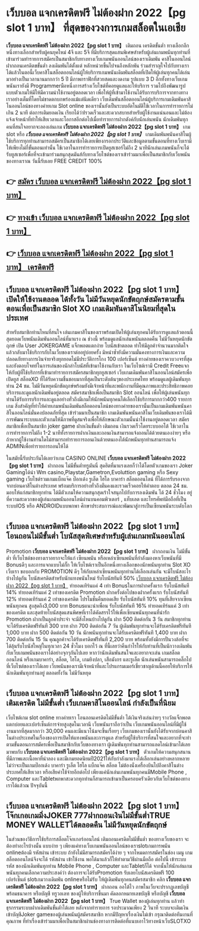 # เว็บบอล แจกเครดิตฟรี ไม่ต้องฝาก 2022【pg slot 1 บาท】  ที่สุดของวงการเกมสล็อตในเอเชีย

**เว็บบอล แจกเครดิตฟรี ไม่ต้องฝาก 2022【pg slot 1 บาท】** เติมถอน เครดิตขั้นต่ำ  ทางเลือกอีกหนึ่งทางเลือกสำหรับผู้คนยุคใหม่ 4จี และ 5จี ที่มีบริการสุดแสนพิเศษสำหรับผู้เล่นเกมพนันทุกท่านที่เข้ามาร่วมทำรายการสมัครเป็นสมาชิกกับทางทางเว็บเกมพนันออนไลน์ของเราเดิมพัน คาสิโนออนไลน์ ฝากถอนเครดิตขขั้นต่ำ ลงเดิมพันได้ตั้งแต่ หลักหน่วยขึ้นไปจนถึงหลักพัน ร่วมสำราญใจไปกับทางเราได้แล้วในตอนี้เว็บคาสิโนสล็อตออนไลน์ผู้ให้บริการเกมพนันเดิมพันสล็อตที่เปิดให้ผู้เล่นทุกคนได้เล่นมาอย่างเป็นเวลานานมากกว่า 5 ปี มีภาพกราฟิกที่สวยสดและงดงาม รูปแบบ 3 D
อีกทั้งทางเว็บเกมพนันเรายังมี Programmerมือหนึ่งการสร้างเว็บไซต์ที่คอยดูแลและให้บริการ  รวมไปถึงพัฒนารูปแบบตัวเกมให้มีให้มีความน่าใช้งานอยู่ตลอดเวลา เพื่อให้ผู้ที่เข้ามาใช้งานได้รับการบริการจากทางทางเราอย่างเต็มที่โดยไม่ขาดตกบกพร่องแม้แต่นิดเดียว เว็บเดิมพันสล็อตออนไลน์ผู้บริการเกมเดิมพันคาสิโนออนไลน์ของทางค่ายเกม Slot online ของเรานั้นยังเป็นระบบอัตโนมัติใช้เวลาในการทำรายการไม่เกิน 2 นาที ต่อการเติมยอดเงิน เรียกได้ว่าIรวดเร็วและสะดวกสบายสำหรับผู้ใช้งานแน่นอนและไม่ต้องแจ้งเจ้าหน้าที่ทำให้เสียเวลาและโอกาสอีกต่อไปเมื่อทำรายการฝากตังค์กับนักเล่นพนัน
นักเดิมพันทุกคนที่สนใจอยากจะลองเล่นเกม **เว็บบอล แจกเครดิตฟรี ไม่ต้องฝาก 2022【pg slot 1 บาท】** เกม slot  หรือ ***เว็บบอล แจกเครดิตฟรี ไม่ต้องฝาก 2022【pg slot 1 บาท】*** เกมเดิมพันพนันคาสิโนผู้ใช้บริการทุกท่านสามารถสมัครเป็นสมาชิกได้เลยเพียงกรอกประวัติและข้อมูลตามขั้นตอนที่ทางเว็บเรามีให้เพียงไม่กี่ขั้นตอนเท่านั้น ใช้เวลาในการทำรายการเปิดยูสเซอร์ไม่ถึง 2 นาทีนักเล่นเกมพนันก็จะได้รับยูสเซอร์เพื่อที่จะเข้ามาร่วมสนุกสุดมันส์กับทางเว็บไซต์ของเราเข้าร่วมมาเพื่อเป็นสมาชิกกับเว็บพนันของทางเราณ วันนี้รับเลย FREE CREDIT 100%

## 👉 [สมัคร เว็บบอล แจกเครดิตฟรี ไม่ต้องฝาก 2022【pg slot 1 บาท】](https://archa888.com/)
## 👉 [ทางเข้า เว็บบอล แจกเครดิตฟรี ไม่ต้องฝาก 2022【pg slot 1 บาท】](https://archa888.com/)
## 👉 [เว็บบอล แจกเครดิตฟรี ไม่ต้องฝาก 2022【pg slot 1 บาท】 เครดิตฟรี](https://archa888.com/)

## เว็บบอล แจกเครดิตฟรี ไม่ต้องฝาก 2022【pg slot 1 บาท】 เปิดให้ใช้งานตลอด ได้ทั้งวัน ไม่มีวันหยุดนักขัตฤกษ์สมัครตามขั้นตอนเพื่อเป็นสมาชิก Slot XO เกมเดิมพันคาสิโนนิยมที่สุดในประเทศ

สำหรับสมาชิกท่านไหนที่สนใจ เล่นเกมคาสิโนของเราพร้อมเปิดให้ผู้เล่นทุกคนได้รับการดูแลแล้วตอนนี้สุดยอดเว็บพนันเดิมพันออนไลน์ที่มาแรง ณ ช่วงนี้ พร้อมดูแลนักเล่นพนันตลอดคืน ไม่มีวันหยุดนักขัตฤกษ์ เปิด User JOKERGAME แจ็กพอตแตกง่าย โบนัสเข้าตลอด ทำให้มีลูกค้าจำนวนมากติดใจแล้วกลับมาใช้บริการกับในเว็บของเราต่ออยู่บ่อยครั้ง มิหนำซ้ำยังมีความมั่นคงทางการเงินและความปลอดภัยทางการเงินจ่ายจริงทุกยอดไม่มีประวัติการโกง 100 เปอร์เซ็นต์ ทางค่ายของเราควบวงจรที่สุดและยังตอบโจทย์ในการเล่นของนักล่าโบนัสที่เข้ามาใช้งานกับเรา
ในเว็บไซต์เรามี Credit Freeแจกให้กับผู้ที่ใช้บริการที่เข้ามาทำรายการสมัครสมาชิกทุกยูสเซอร์ เว็บเกมเดิมพันคาสิโนออนไลน์สมัครเพื่อเปิดยูส สล็อตXO ที่ได้รับความชื่นชอบมากที่สุดเป็นระดับต้นๆของประเทศไทย พร้อมดูแลผู้เดิมพันทุกท่าน 24 ชม. ไม่มีวันหยุดนักขัตฤกษ์พร้อมยังมีเจ้าหน้าที่และพนักงานที่มีคุณภาพและประสิทธิภาพคอยบริการและดูแลนักเดิมพันอยู่ตลอด สมัครสมาชิกเพื่อเป็นสมาชิก Slot ออนไลน์ เพื่อให้ผู้เล่นพนันทุกท่านได้รับการบริการและดูแลอย่างทั่วถึงมีเกมให้นักพนันทุกคนได้เลือกใช้บริการมากกว่า400 รายการเกม
สิ่งสำคัญที่ทำให้ค่ายเกมพนันเดิมพันสล็อตออนไลน์ของทางค่ายของเรานั้นเป็นเกมเดิมพันพนันคาสิโนออนไลน์มั่นคงปลอดภัยที่สุด เข้าร่วมมาเป็นสมาชิก  เกมเดิมพันพนันคาสิโนเว็บเดิมพันของเราได้มีการพัฒนาระบบและตัวเกมให้มีภาพที่ดูสมจริงเพื่อให้ลักษณะตัวเกมนั้นน่าใช้งานอยู่ตลอดเวลา สมัครสมาชิกเพื่อเป็นสมาชิก joker game ฝากเงินขั้นต่ำ เติมถอน เงินรวดเร็วโดยระบบออโต้ ใช้เวลาในการทำรายการไม่ถึง 1-2 นาทีทั้งรายการฝากเงินและถอนเงินสามารถแจ้งถอนได้ด้วยตนเองง่ายๆ หรือถ้าหากผู้ใช้งานท่านใดไม่สามารถทำรายการถอนเงินด้วยตนเองได้นักพนันทุกท่านสามารถแจ้ง ADMINเพื่อทำรายการถอนให้ได้

ในสมัยนี้รับประกันได้เลยว่าเกม CASINO ONLINE **เว็บบอล แจกเครดิตฟรี ไม่ต้องฝาก 2022【pg slot 1 บาท】** ฝากถอน ไม่มีขั้นต่ำทรูมันนี่ สุดฮิตที่มาแรงเลยก็ว่าได้โดยตัวเกมของเรา Joker Gamingได้นำ  Wm casino,Playstar,Gametron,Evoluttion gaming หรือ Sexy gaming เว็บไซต์รวมเกมแบ็กแจ๊ค ป๊อกเด้ง รูเล็ต ไฮโล บาคาร่า สล็อตออนไลน์ ที่ได้การรับรองจากจากบ่อนคาสิโนต่างประเทศ พร้อมบริการอย่างทั่วถึงมั่นคงและรวดเร็วคอยให้คำตอบ ตลอด 24 ชม. มอบให้แก่สมาชิกทุกท่าน ได้มีตัวเกมให้ความสนุกสุดเร้าใจสนุกไปกับการลงเดิมพัน ได้ 24 ชั่วโมง อยู่ที่ความสะดวกของผู้เล่นเกมพนันออนไลน์ผ่านบนคอมพิวเตอร์ , แท็บเลต และโทรศัพท์มือถือที่เป็นระบบIOS หรือ ANDROIDแบบพกพา ศึกษาประสบการณ์และพัฒนาสู่การเป็นเซียนพนันระบดับโลก

## เว็บบอล แจกเครดิตฟรี ไม่ต้องฝาก 2022【pg slot 1 บาท】 โอนถอนไม่มีขั้นต่ำ โบนัสสุดพิเศษสำหรับผู้เล่นเกมพนันออนไลน์

 Promotion  **เว็บบอล แจกเครดิตฟรี ไม่ต้องฝาก 2022【pg slot 1 บาท】** ฝากถอนเงิน ไม่มีขั้นต่ำ ที่เว็บไซต์ของทางเราอยากจะให้แก่  เซียนพนัน หรือเหล่าเซียนพนันที่กำลังมองหาเว็บพนันที่มี Bonusดีๆ และการแจกแบบไม่กั๊ก ให้เว็บไซต์เราเป็นอีกหนึ่งทางเลือกของนักพนันทุกท่าน Slot XO เว็บเรา ขอบอกกับ PROMOTION ดีๆ ให้กับเหล่าเซียนพนันทุกท่านได้เลือกเล่นกัน จะมีโบนัสอะไรบ้างไปดูกัน
โบนัสเครดิตสำหรับนักแทงพนันใหม่ รับโบนัสทันที 50% [เว็บบอล แจกเครดิตฟรี ไม่ต้องฝาก 2022【pg slot 1 บาท】](https://archa888.com/) ทำยอดเทิร์นแค่ 4 เท่า
Bonusในการฝากครั้งแรก รับโบนัสทันที 14% ทำยอดเทิร์นแค่ 2 เท่าของเครดิต
 Promotion ฝากครั้งต่อไปของฝากครั้งแรก รับโบนัสทันที 12% ทำยอดเทิร์นแค่ 2 เท่าของเครดิต
โปรโมชั่นคืนยอดเสีย รับโบนัสทันที 10% ทุนที่เสียจากเซียนพนันทุกคน สูงสุดถึง3,000 บาท
Bonusแนะนำเพื่อน รับโบนัสทันที 16% ทำยอดเทิร์นแค่ 3 เท่าของเครดิต
และสุดท้ายโบนัสสุดแสนพิศษที่เราได้คัดสรรไว้ให้เพื่อเซียนพนันทุกคนที่น่ารัก  Promotion ฝากเป็นลูกค้าประจำ จะมีสิ่งไหนบ้างไปดูกัน
ฝาก 500 ติดต่อกัน 3 วัน สมาชิกทุกท่านจะได้รับเครดิตฟรีทันที 300 บาท
ฝาก 700 ติดต่อกัน 7 วัน ผู้เดิมพันทุกท่านจะได้รับเครดิตฟรีทันที 1,000 บาท
ฝาก 500 ติดต่อกัน 10 วัน นักพนันทุกท่านจะได้รับเครดิตฟรีทันที 1,400 บาท
ฝาก 700 ติดต่อกัน 15 วัน คุณลูกค้าจะได้รับเครดิตฟรีทันที 2,200 บาท
พร้อมทั้งยังมีการปั่นวงล้อที่จะได้ลุ้นรับโบนัสใหญ่ในทุกเวลา 24 ชั่วโมง บอกไว้ ณ ที่นี้เลยว่าคืนกำไรให้กับท่านที่เป็นนักวางเดิมพันกับเว็บเกมพนันของเราได้อย่างจุกๆกันไปเลย หากว่านักเดิมพันสนใจและอยากจะเล่น เกมสล็อตออนไลน์ หรือเกมบาคาร่า, สล็อต, ไฮโล, เกมยิงปลา, เสือมังกร และรูเล็ต นักเล่นพนันสามารถคลิ๊กไปที่เว็บไซต์ของเราได้เลย เว็บพนันของเรามีเจ้าหน้าที่และโปรแกรมเมอร์เชี่ยวชาญด้านนี้คอยให้บริการให้นักเดิมพันทุกท่านอยู่ ตลอดทั้งวัน ไม่มีวันหยุด

## เว็บบอล แจกเครดิตฟรี ไม่ต้องฝาก 2022【pg slot 1 บาท】 เติมเครดิต ไม่มีขั้นต่ำ  เว็บเกมคาสิโนออนไลน์ กำลังเป็นที่นิยม

เว็บไซต์เกม slot online ทางค่ายเรา โอนถอนเครดิตไม่มีขั้นต่ำ ได้เงินจริงเล่นง่ายๆ รางวัลแจ็กพอตแตกบ่อยและเปอร์เซ็นต์การจ่ายสูงสุดในเวลานี เว็บพนันเราถือว่าเป็น เว็บเกมพนันออนไลน์ที่มีผู้ใช้งานมากที่สุดมากกว่า 30,000 คนและมีแนวโน้มจะขึ้นเรื่อยๆ เว็บเกมของเรานั้นยังได้รับจากบ่อนคาสิโนต่างประเทศในเรื่องของการเปิดให้แทงพนันและการดูแล สำหรับผู้ใช้บริการที่สนใจและอยากที่จะทำตามขั้นตอนการสมัครเพื่อเป็นสมาชิกกับเว็บของทางเรา ผู้เดิมพันทุกท่านสามารถแอดไลน์เข้ามาได้เลย
	มาพบกับ **เว็บบอล แจกเครดิตฟรี ไม่ต้องฝาก 2022【pg slot 1 บาท】** ตัวเกมให้ความสนุกสนานที่มีภาพและเนื้อหาที่น่าลอง และมีเกมยอดนิยมปี2021ให้กับกำลังมาแรงได้เลือกเล่นอย่างหลากหลาย  ไม่ว่าจะเป็นเกมป๊อกเด้ง บาคาร่า รูเล็ต ไฮโล แบ็กแจ๊ค สล็อต ไม่ต้องนั่งเครื่องบินไปถึงคาสิโนต่างประเทศให้เสียเวลา หรือเสียค่าใช้จ่ายอีกต่อไป เพียงแค่นักเล่นเกมพนันทุกคนมีMobile Phone , Computer และTabletพกพาสะดวกทุกท่านก็สามารถเข้ามาเป็นครอบครัวเดียวกับเว็บไซต์ของทางเราได้แล้วณ ปัจจุบันนี้

## เว็บบอล แจกเครดิตฟรี ไม่ต้องฝาก 2022【pg slot 1 บาท】 โจ๊กเกอเกมมิ่งJOKER 777ฝากถอนเงินไม่มีขั้นต่ำTRUE MONEY WALLETได้ตลอดคืน ไม่มีวันหยุดนักขัตฤกษ์

ในส่วนของวิธีการใช้บริการสล็อตโจ๊กเกอร์ออนไลน์ เติมถอนเครดิตไม่มีขั้นต่ำ ของทางเว็บของเรา จะต้องทำอะไรบ้างนั้น แบบง่าย ๆ เพียงแค่ทางเว็บเกมพนันออนไลน์ของเราslotเกมการพนัน onlineต้องมี รหัสผ่าน เข้าระบบ ถ้ายังไม่มีสามารถสมัครได้ง่าย ๆ จากโหมดการสมัครในช่อง เมนู เกมสล็อตออนไลน์จึงจะได้ รหัสผ่าน เข้าใช้งาน พอได้มาแล้วก็ให้ทำตามวิธีผ่านมือถือ ต่อไปนี้
เข้าระบบ รหัส  ของนักเดิมพันทุกท่าน Mobile Phone , Computer และTabletก็ได้
จากนั้นให้นักเล่นเกมพนันทุกคนเลือกความประสงค์ว่า ต้องการจะได้รับPromotion รับเลยโบนัสเครดิตฟรี 100 เปอร์เซ็นต์ slotเกมวางเดิมพัน onlineหรือไม่รับ
ให้ผู้เดิมพันทุกคนสมัครสมาชิก คลิก **เว็บบอล แจกเครดิตฟรี ไม่ต้องฝาก 2022【pg slot 1 บาท】** ฝากถอน ออโต้ไว ภาพในเว็บจะปรากฏเลขบัญชีพร้อมธนาคาร หรือบัญชี ทรูวอเลท ของผู้ให้บริการขึ้นมา
คัดลอกหมายเลขบัญชี หรือบัญชี **เว็บบอล แจกเครดิตฟรี ไม่ต้องฝาก 2022【pg slot 1 บาท】** True Wallet ของผู้เล่นทุกท่าน แล้วทำธุรกรรมระบบฝากเดิมพันขั้นต่ำได้เลย
หลังจากทำรายการ รอประมาณเพียง 2 วินาที ระบบจะเติมเงินเข้าบัญชีJoker gameของผู้เล่นพนันผู้สมัครสมาชิก
หากมีปัญหาเรื่องเงินไม่เข้า กรุณาติดต่อทีมงานที่คุณภาพ ที่ทำเรื่องเข้าร่วมมาเพื่อเป็นสมาชิกผ่านช่องทางการติดต่อที่แนบเอาไว้ทางหน้าเว็บSLOTXO


